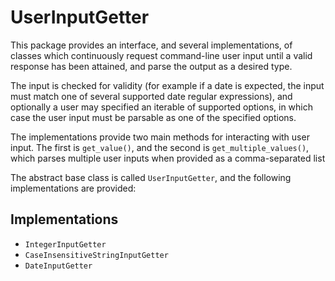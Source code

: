 # UserInputGetter

This package provides an interface, and several implementations, of classes which continuously request command-line user input until a valid response has been attained, and parse the output as a desired type.

The input is checked for validity (for example if a date is expected, the input must match one of several supported date regular expressions), and optionally a user may specified an iterable of supported options, in which case the user input must be parsable as one of the specified options.

The implementations provide two main methods for interacting with user input. The first is `get_value()`, and the second is `get_multiple_values()`, which parses multiple user inputs when provided as a comma-separated list

The abstract base class is called `UserInputGetter`, and the following implementations are provided:

## Implementations

* `IntegerInputGetter`
* `CaseInsensitiveStringInputGetter`
* `DateInputGetter`
